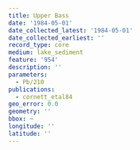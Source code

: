 ```yaml
---
title: Upper Bass
date: '1984-05-01'
date_collected_latest: '1984-05-01'
date_collected_earliest: ''
record_type: core
medium: lake_sediment
feature: '954'
description: ''
parameters:
  - Pb/210
publications:
  - cornett_etal84
geo_error: 0.0
geometry: ''
bbox: ~
longitude: ''
latitude: ''
---
```

